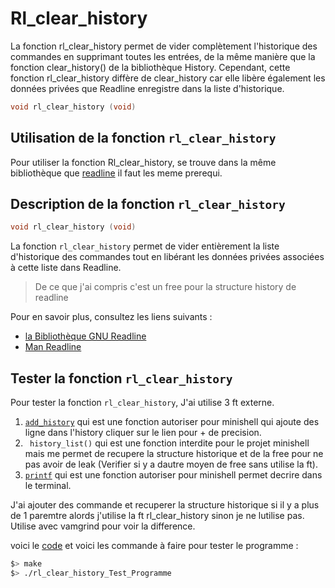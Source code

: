 # Rl_clear_history

La fonction rl_clear_history permet de vider complètement l'historique des commandes en supprimant toutes les entrées, de la même manière que la fonction clear_history() de la bibliothèque History. Cependant, cette fonction rl_clear_history diffère de clear_history car elle libère également les données privées que Readline enregistre dans la liste d'historique.

```h
void rl_clear_history (void)
```

## Utilisation de la fonction `rl_clear_history`

Pour utiliser la fonction Rl_clear_history, se trouve dans la même bibliothèque que [readline](./../readline/Explication.md#utilisation-de-la-fonction-readline) il faut les meme prerequi.

## Description de la fonction `rl_clear_history`

```h
void rl_clear_history (void)
```

La fonction `rl_clear_history` permet de vider entièrement la liste d'historique des commandes tout en libérant les données privées associées à cette liste dans Readline.

> De ce que j'ai compris c'est un free pour la structure history de readline

Pour en savoir plus, consultez les liens suivants :
- [la Bibliothèque GNU Readline](https://tiswww.case.edu/php/chet/readline/readline.html)
- [Man Readline](https://codepal.ai/code-generator/query/r7w2xxLn/c-code-that-clears-history-of-readline-library)

## Tester la fonction `rl_clear_history`

Pour tester la fonction `rl_clear_history`, J'ai utilise 3 ft externe.
1. [`add_history`](./../add_history/) qui est une fonction autoriser pour minishell qui ajoute des ligne dans l'history cliquer sur le lien pour + de precision.
2. ` history_list()` qui est une fonction interdite pour le projet minishell mais me permet de recupere la structure historique et de la free pour ne pas avoir de leak (Verifier si y a dautre moyen de free sans utilise la ft).
3. [`printf`](./../printf/) qui est une fonction autoriser pour minishell permet decrire dans le terminal.

J'ai ajouter des commande et recuperer la structure historique si il y a plus de 1 paremtre alords j'utilise la ft rl_clear_history sinon je ne lutilise pas.
Utilise avec vamgrind pour voir la difference.

voici le [code](./main.c) et voici les commande à faire pour tester le programme : 
```bash
$> make
$> ./rl_clear_history_Test_Programme
```